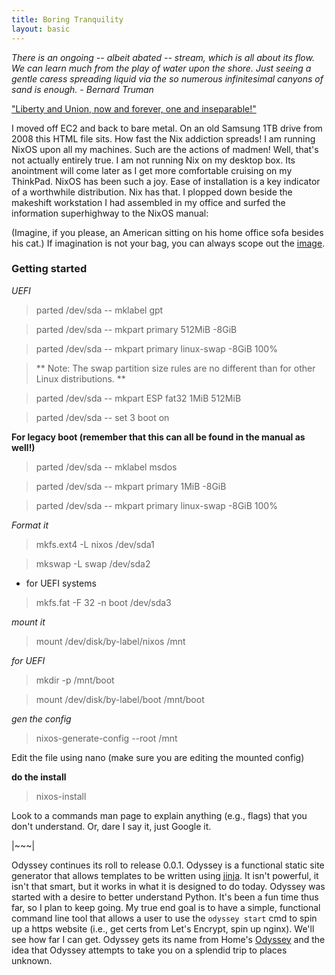 ```yaml
---
title: Boring Tranquility
layout: basic
---
```


_There is an ongoing -- albeit abated -- stream, which is all about its flow. We can learn much from the play of water upon the 
shore. Just seeing a gentle caress spreading liquid via the so numerous infinitesimal canyons of sand is enough. - Bernard Truman_

["Liberty and Union, now and forever, one and inseparable!"](https://en.wikipedia.org/wiki/Daniel_Webster)


I moved off EC2 and back to bare metal. On an old Samsung 1TB drive from 2008 this HTML file sits. How fast the Nix addiction spreads! 
I am running NixOS upon all my machines. Such are the actions of madmen! Well, that's not actually entirely true. I am not running Nix 
on my desktop box. Its anointment will come later as I get more comfortable cruising on my ThinkPad. NixOS has been such a joy. Ease 
of installation is a key indicator of a worthwhile distribution. Nix has that. I plopped down beside the makeshift workstation I had 
assembled in my office and surfed the information superhighway to the NixOS manual: 

(Imagine, if you please, an American sitting on his home office sofa besides his cat.)
If imagination is not your bag, you can always scope out the [image](static/asset/path).

### Getting started

*UEFI*

> parted /dev/sda -- mklabel gpt

> parted /dev/sda -- mkpart primary 512MiB -8GiB

> parted /dev/sda -- mkpart primary linux-swap -8GiB 100%

> ** Note: The swap partition size rules are no different than for other Linux distributions. **

> parted /dev/sda -- mkpart ESP fat32 1MiB 512MiB

> parted /dev/sda -- set 3 boot on

**For legacy boot (remember that this can all be found in the manual as well!)**

> parted /dev/sda -- mklabel msdos

> parted /dev/sda -- mkpart primary 1MiB -8GiB

> parted /dev/sda -- mkpart primary linux-swap -8GiB 100%

*Format it*

> mkfs.ext4 -L nixos /dev/sda1

> mkswap -L swap /dev/sda2

* for UEFI systems

> mkfs.fat -F 32 -n boot /dev/sda3

*mount it*

> mount /dev/disk/by-label/nixos /mnt

*for UEFI*

> mkdir -p /mnt/boot

> mount /dev/disk/by-label/boot /mnt/boot

*gen the config*

> nixos-generate-config --root /mnt

Edit the file using nano (make sure you are editing the mounted config)

**do the install**

> nixos-install

Look to a commands man page to explain anything (e.g., flags) that you don't understand. Or, dare I say it, just Google it.

|~~~|
    
Odyssey continues its roll to release 0.0.1. Odyssey is a functional static site generator that allows templates to be written using 
[jinja](http://jinja.pocoo.org/). It isn't powerful, it isn't that smart, but it works in what it is designed to do today. Odyssey was 
started with a desire to better understand Python. It's been a fun time thus far, so I plan to keep going. My true end goal is to have 
a simple, functional command line tool that allows a user to use the `odyssey start` cmd to spin up a https website (i.e., get certs 
from Let's Encrypt, spin up nginx). We'll see how far I can get. Odyssey gets its name from Home's 
[Odyssey](https://open.spotify.com/album/2Nz9gdj35Unk1AbfL8Igmx?si=WhfO0FV1S4GC66_5GqhyxQ) and the idea that Odyssey attempts to take 
you on a splendid trip to places unknown.
